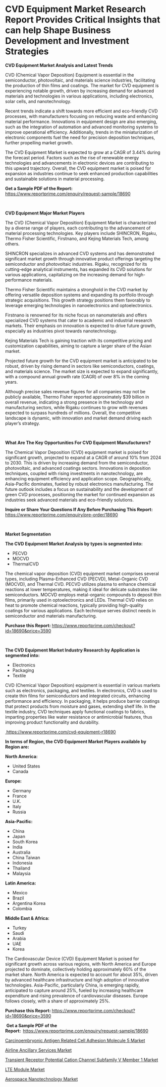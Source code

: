 <p><h1>CVD Equipment Market Research Report Provides Critical Insights that can help Shape Business Development and Investment Strategies</h1></p><p><strong>CVD Equipment Market Analysis and Latest Trends</strong></p>
<p><p>CVD (Chemical Vapor Deposition) Equipment is essential in the semiconductor, photovoltaic, and materials science industries, facilitating the production of thin films and coatings. The market for CVD equipment is experiencing notable growth, driven by increasing demand for advanced materials and technologies in various applications, including electronics, solar cells, and nanotechnology.</p><p>Recent trends indicate a shift towards more efficient and eco-friendly CVD processes, with manufacturers focusing on reducing waste and enhancing material performance. Innovations in equipment design are also emerging, such as the integration of automation and advanced monitoring systems to improve operational efficiency. Additionally, trends in the miniaturization of electronic components fuel the need for precision deposition techniques, further propelling market growth.</p><p>The CVD Equipment Market is expected to grow at a CAGR of 3.44% during the forecast period. Factors such as the rise of renewable energy technologies and advancements in electronic devices are contributing to this upward trajectory. Overall, the CVD equipment market is poised for expansion as industries continue to seek enhanced production capabilities and sustainable solutions in material processing.</p></p>
<p><strong>Get a Sample PDF of the Report:&nbsp;</strong> <a href="https://www.reportprime.com/enquiry/request-sample/18690?utm_campaign=1123&utm_medium=2&utm_source=Github&utm_content=ia&utm_term=21112024&utm_id=cvd-equipment">https://www.reportprime.com/enquiry/request-sample/18690</a></p>
<p>&nbsp;</p>
<p><strong>CVD Equipment Major Market Players</strong></p>
<p><p>The CVD (Chemical Vapor Deposition) Equipment Market is characterized by a diverse range of players, each contributing to the advancement of material processing technologies. Key players include SHINCRON, Rigaku, Thermo Fisher Scientific, Firstnano, and Kejing Materials Tech, among others. </p><p>SHINCRON specializes in advanced CVD systems and has demonstrated significant market growth through innovative product offerings targeting the semiconductor and photovoltaic industries. Rigaku, recognized for its cutting-edge analytical instruments, has expanded its CVD solutions for various applications, capitalizing on the increasing demand for high-performance materials.</p><p>Thermo Fisher Scientific maintains a stronghold in the CVD market by offering versatile deposition systems and expanding its portfolio through strategic acquisitions. This growth strategy positions them favorably to leverage emerging technologies in nanoelectronics and optoelectronics.</p><p>Firstnano is renowned for its niche focus on nanomaterials and offers specialized CVD systems that cater to academic and industrial research markets. Their emphasis on innovation is expected to drive future growth, especially as industries pivot towards nanotechnology.</p><p>Kejing Materials Tech is gaining traction with its competitive pricing and customization capabilities, aiming to capture a larger share of the Asian market.</p><p>Projected future growth for the CVD equipment market is anticipated to be robust, driven by rising demand in sectors like semiconductors, coatings, and materials science. The market size is expected to expand significantly, with a compound annual growth rate (CAGR) of over 8% in the coming years.</p><p>Although precise sales revenue figures for all companies may not be publicly available, Thermo Fisher reported approximately $39 billion in overall revenue, indicating a strong presence in the technology and manufacturing sectors, while Rigaku continues to grow with revenues expected to surpass hundreds of millions. Overall, the competitive landscape is dynamic, with innovation and market demand driving each player’s strategy.</p></p>
<p>&nbsp;</p>
<p><strong>What Are The Key Opportunities For CVD Equipment Manufacturers?</strong></p>
<p><p>The Chemical Vapor Deposition (CVD) equipment market is poised for significant growth, projected to expand at a CAGR of around 10% from 2024 to 2030. This is driven by increasing demand from the semiconductor, photovoltaic, and advanced coatings sectors. Innovations in deposition techniques, coupled with rising investments in nanotechnology, are enhancing equipment efficiency and application scope. Geographically, Asia-Pacific dominates, fueled by robust electronics manufacturing. The future outlook includes a focus on sustainability and the development of green CVD processes, positioning the market for continued expansion as industries seek advanced materials and eco-friendly solutions.</p></p>
<p><strong>Inquire or Share Your Questions If Any Before Purchasing This Report:</strong> <a href="https://www.reportprime.com/enquiry/pre-order/18690?utm_campaign=1123&utm_medium=2&utm_source=Github&utm_content=ia&utm_term=21112024&utm_id=cvd-equipment">https://www.reportprime.com/enquiry/pre-order/18690</a></p>
<p>&nbsp;</p>
<p><strong>Market Segmentation</strong></p>
<p><strong>The CVD Equipment Market Analysis by types is segmented into:</strong></p>
<p><ul><li>PECVD</li><li>MOCVD</li><li>ThermalCVD</li></ul></p>
<p><p>The chemical vapor deposition (CVD) equipment market comprises several types, including Plasma-Enhanced CVD (PECVD), Metal-Organic CVD (MOCVD), and Thermal CVD. PECVD utilizes plasma to enhance chemical reactions at lower temperatures, making it ideal for delicate substrates like semiconductors. MOCVD employs metal-organic compounds to deposit thin films, primarily used in optoelectronics and LEDs. Thermal CVD relies on heat to promote chemical reactions, typically providing high-quality coatings for various applications. Each technique serves distinct needs in semiconductor and materials manufacturing.</p></p>
<p><strong>Purchase this Report:&nbsp;</strong><a href="https://www.reportprime.com/checkout?id=18690&price=3590&utm_campaign=1123&utm_medium=2&utm_source=Github&utm_content=ia&utm_term=21112024&utm_id=cvd-equipment">https://www.reportprime.com/checkout?id=18690&price=3590</a></p>
<p>&nbsp;</p>
<p><strong>The CVD Equipment Market Industry Research by Application is segmented into:</strong></p>
<p><ul><li>Electronics</li><li>Packaging</li><li>Textile</li></ul></p>
<p><p>CVD (Chemical Vapor Deposition) equipment is essential in various markets such as electronics, packaging, and textiles. In electronics, CVD is used to create thin films for semiconductors and integrated circuits, enhancing performance and efficiency. In packaging, it helps produce barrier coatings that protect products from moisture and gases, extending shelf life. In the textile industry, CVD techniques apply functional coatings to fabrics, imparting properties like water resistance or antimicrobial features, thus improving product functionality and durability.</p></p>
<p><a href="https://www.reportprime.com/cvd-equipment-r18690?utm_campaign=1123&utm_medium=2&utm_source=Github&utm_content=ia&utm_term=21112024&utm_id=cvd-equipment">&nbsp;https://www.reportprime.com/cvd-equipment-r18690</a></p>
<p><strong>In terms of Region, the CVD Equipment Market Players available by Region are:</strong></p>
<p>
    <p> <strong> North America: </strong>
        <ul>
            <li>United States</li>
            <li>Canada</li>
        </ul>
        </p> 
    <p> <strong> Europe: </strong>
        <ul>
            <li>Germany</li>
            <li>France</li>
            <li>U.K.</li>
            <li>Italy</li>
            <li>Russia</li>
        </ul>
        </p> 
    <p> <strong> Asia-Pacific: </strong>
        <ul>
            <li>China</li>
            <li>Japan</li>
            <li>South Korea</li>
            <li>India</li>
            <li>Australia</li>
            <li>China Taiwan</li>
            <li>Indonesia</li>
            <li>Thailand</li>
            <li>Malaysia</li>
        </ul>
        </p> 
    <p> <strong> Latin America: </strong>
        <ul>
            <li>Mexico</li>
            <li>Brazil</li>
            <li>Argentina Korea</li>
            <li>Colombia</li>
        </ul>
        </p> 
    <p> <strong> Middle East & Africa: </strong>
        <ul>
            <li>Turkey</li>
            <li>Saudi</li>
            <li>Arabia</li>
            <li>UAE</li>
            <li>Korea</li>
        </ul>
    </p>
    </p>
<p><p>The Cardiovascular Device (CVD) Equipment Market is poised for significant growth across various regions, with North America and Europe projected to dominate, collectively holding approximately 60% of the market share. North America is expected to account for about 35%, driven by advanced healthcare infrastructure and high adoption of innovative technologies. Asia-Pacific, particularly China, is emerging rapidly, anticipated to capture around 25%, fueled by increasing healthcare expenditure and rising prevalence of cardiovascular diseases. Europe follows closely, with a share of approximately 25%.</p></p>
<p><strong>Purchase this Report: </strong><a href="https://www.reportprime.com/checkout?id=18690&price=3590&utm_campaign=1123&utm_medium=2&utm_source=Github&utm_content=ia&utm_term=21112024&utm_id=cvd-equipment">https://www.reportprime.com/checkout?id=18690&price=3590</a></p>
<p>&nbsp;<strong>Get a Sample PDF of the Report:&nbsp;&nbsp;</strong><a href="https://www.reportprime.com/enquiry/request-sample/18690?utm_campaign=1123&utm_medium=2&utm_source=Github&utm_content=ia&utm_term=21112024&utm_id=cvd-equipment">https://www.reportprime.com/enquiry/request-sample/18690</a></p>
<p><strong></strong></p>
<p><p><a href="https://issuu.com/reportprime-2/docs/carcinoembryonic-antigen-related-ce_0af1f703994ed1?utm_campaign=1123&utm_medium=2&utm_source=Github&utm_content=ia&utm_term=21112024&utm_id=cvd-equipment">Carcinoembryonic Antigen Related Cell Adhesion Molecule 5 Market</a></p><p><a href="https://www.linkedin.com/pulse/airline-ancillary-services-market-overview-significant-growth-eyy6e?utm_campaign=1123&utm_medium=2&utm_source=Github&utm_content=ia&utm_term=21112024&utm_id=cvd-equipment">Airline Ancillary Services Market</a></p><p><a href="https://issuu.com/reportprime-2/docs/transient-receptor-potential-cation_1d910e91892f6b?utm_campaign=1123&utm_medium=2&utm_source=Github&utm_content=ia&utm_term=21112024&utm_id=cvd-equipment">Transient Receptor Potential Cation Channel Subfamily V Member 1 Market</a></p><p><a href="https://www.linkedin.com/pulse/lte-module-market-report-analyzing-size-key-drivers-projected-2kvje?utm_campaign=1123&utm_medium=2&utm_source=Github&utm_content=ia&utm_term=21112024&utm_id=cvd-equipment">LTE Module Market</a></p><p><a href="https://www.linkedin.com/pulse/market-dynamics-aerospace-nanotechnology-134-growth-from-5jrqe?utm_campaign=1123&utm_medium=2&utm_source=Github&utm_content=ia&utm_term=21112024&utm_id=cvd-equipment">Aerospace Nanotechnology Market</a></p></p>